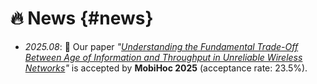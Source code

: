 # 🔥 News {#news}
- *2025.08*: 🎉 Our paper *"[Understanding the Fundamental Trade-Off Between Age of Information and Throughput in Unreliable Wireless Networks](https://www.sigmobile.org/mobihoc/2025/)"* is accepted by **MobiHoc 2025** (acceptance rate: 23.5%).

